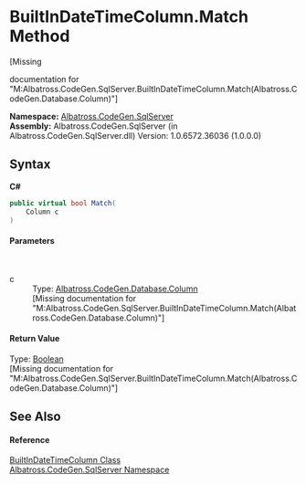 # BuiltInDateTimeColumn.Match Method 
 

\[Missing <summary> documentation for "M:Albatross.CodeGen.SqlServer.BuiltInDateTimeColumn.Match(Albatross.CodeGen.Database.Column)"\]

**Namespace:**&nbsp;<a href="9727DDEC.md">Albatross.CodeGen.SqlServer</a><br />**Assembly:**&nbsp;Albatross.CodeGen.SqlServer (in Albatross.CodeGen.SqlServer.dll) Version: 1.0.6572.36036 (1.0.0.0)

## Syntax

**C#**<br />
``` C#
public virtual bool Match(
	Column c
)
```


#### Parameters
&nbsp;<dl><dt>c</dt><dd>Type: <a href="9459F463.md">Albatross.CodeGen.Database.Column</a><br />\[Missing <param name="c"/> documentation for "M:Albatross.CodeGen.SqlServer.BuiltInDateTimeColumn.Match(Albatross.CodeGen.Database.Column)"\]</dd></dl>

#### Return Value
Type: <a href="http://msdn2.microsoft.com/en-us/library/a28wyd50" target="_blank">Boolean</a><br />\[Missing <returns> documentation for "M:Albatross.CodeGen.SqlServer.BuiltInDateTimeColumn.Match(Albatross.CodeGen.Database.Column)"\]

## See Also


#### Reference
<a href="18CA1F52.md">BuiltInDateTimeColumn Class</a><br /><a href="9727DDEC.md">Albatross.CodeGen.SqlServer Namespace</a><br />